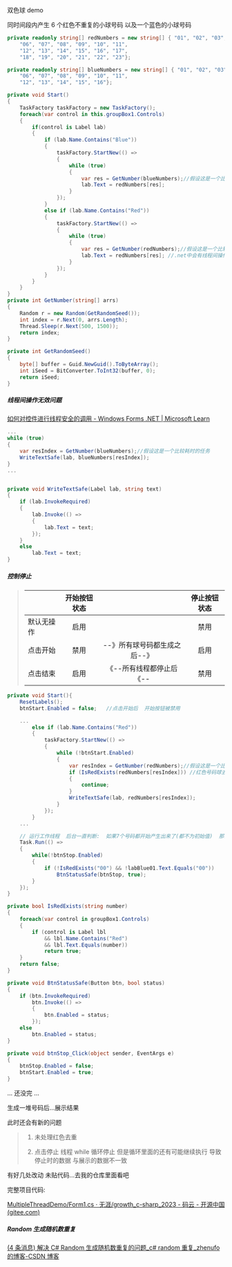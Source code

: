 双色球 demo

同时间段内产生 6 个红色不重复的小球号码 以及一个蓝色的小球号码

```c#
private readonly string[] redNumbers = new string[] { "01", "02", "03", "04", "05",
    "06", "07", "08", "09", "10", "11",
    "12", "13", "14", "15", "16", "17",
    "18", "19", "20", "21", "22", "23"};

private readonly string[] blueNumbers = new string[] { "01", "02", "03", "04", "05",
    "06", "07", "08", "09", "10", "11",
    "12", "13", "14", "15", "16"};
```

```c#
private void Start()
{
    TaskFactory taskFactory = new TaskFactory();
    foreach(var control in this.groupBox1.Controls)
    {
        if(control is Label lab)
        {
            if (lab.Name.Contains("Blue"))
            {
                taskFactory.StartNew(() =>
                {
                    while (true)
                    {
                        var res = GetNumber(blueNumbers);//假设这是一个比较耗时的任务
                        lab.Text = redNumbers[res];
                    }
                });
            }
            else if (lab.Name.Contains("Red"))
            {
                taskFactory.StartNew(() =>
                {
                    while (true)
                    {
                        var res = GetNumber(redNumbers);//假设这是一个比较耗时的任务
                        lab.Text = redNumbers[res];	//.net中会有线程间操作无效的问题 在下文描述如何解决
                    }
                });
            }
        }
    }
}
private int GetNumber(string[] arrs)
{
    Random r = new Random(GetRandomSeed());
    int index = r.Next(0, arrs.Length);
    Thread.Sleep(r.Next(500, 1500));
    return index;
}

private int GetRandomSeed()
{
    byte[] buffer = Guid.NewGuid().ToByteArray();
    int iSeed = BitConverter.ToInt32(buffer, 0);
    return iSeed;
}
```

##### 线程间操作无效问题

[如何对控件进行线程安全的调用 - Windows Forms .NET | Microsoft Learn](https://learn.microsoft.com/zh-cn/dotnet/desktop/winforms/controls/how-to-make-thread-safe-calls?view=netdesktop-7.0#safe-cross-thread-calls)

```c#
...
while (true)
{
    var resIndex = GetNumber(blueNumbers);//假设这是一个比较耗时的任务
    WriteTextSafe(lab, blueNumbers[resIndex]);
}
...


private void WriteTextSafe(Label lab, string text)
{
    if (lab.InvokeRequired)
    {
        lab.Invoke(() =>
        {
            lab.Text = text;
        });
    }
    else
        lab.Text = text;
}
```

##### 控制停止

> |            | 开始按钮状态 |                              | 停止按钮状态 |
> | ---------- | :----------: | :--------------------------: | :----------: |
> | 默认无操作 |     启用     |                              |     禁用     |
> | 点击开始   |     禁用     | --》所有球号码都生成之后--》 |     启用     |
> | 点击结束   |     启用     |   《--所有线程都停止后《--   |     禁用     |

```c#
private void Start(){
    ResetLabels();
    btnStart.Enabled = false;	//点击开始后  开始按钮被禁用

    ...
        else if (lab.Name.Contains("Red"))
        {
            taskFactory.StartNew(() =>
            {
                while (!btnStart.Enabled)
                {
                    var resIndex = GetNumber(redNumbers);//假设这是一个比较耗时的任务
                    if (IsRedExists(redNumbers[resIndex])) //红色号码球去重处理  如果存在就再随机一个号码
                    {
                        continue;
                    }
                    WriteTextSafe(lab, redNumbers[resIndex]);
                }
            });
        }
    ...

    // 运行工作线程  后台一直判断:  如果7个号码都开始产生出来了(都不为初始值)  那么此时 停止按钮启用
    Task.Run(() =>
    {
        while(!btnStop.Enabled)
        {
            if (!IsRedExists("00") && !labBlue01.Text.Equals("00"))
                BtnStatusSafe(btnStop, true);
        }
    });
}

private bool IsRedExists(string number)
{
    foreach(var control in groupBox1.Controls)
    {
        if (control is Label lbl
            && lbl.Name.Contains("Red")
            && lbl.Text.Equals(number))
            return true;
    }
    return false;
}

private void BtnStatusSafe(Button btn, bool status)
{
    if (btn.InvokeRequired)
        btn.Invoke(() =>
        {
            btn.Enabled = status;
        });
    else
        btn.Enabled = status;
}

private void btnStop_Click(object sender, EventArgs e)
{
    btnStop.Enabled = false;
    btnStart.Enabled = true;
}
```

... 还没完 ...

生成一堆号码后...展示结果

此时还会有新的问题

> 1. 未处理红色去重
>
> 2. 点击停止 线程 while 循环停止 但是循环里面的还有可能继续执行 导致停止时的数据 与展示的数据不一致

有好几处改动 未贴代码...去我的仓库里面看吧

完整项目代码:

[MultipleThreadDemo/Form1.cs · 无涯/growth_c-sharp_2023 - 码云 - 开源中国 (gitee.com)](https://gitee.com/giteemxl/growth_c-sharp_2023/blob/master/MultipleThreadDemo/Form1.cs)

##### Random 生成随机数重复

[(4 条消息) 解决 C# Random 生成随机数重复的问题\_c# random 重复\_zhenufo 的博客-CSDN 博客](https://blog.csdn.net/zhenufo/article/details/79373124)
